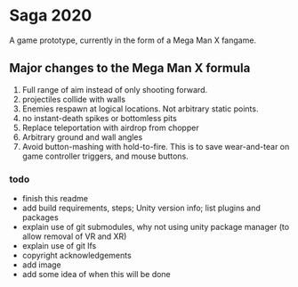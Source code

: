 
# Saga 2020
A game prototype, currently in the form of a Mega Man X fangame.

## Major changes to the Mega Man X formula
1. Full range of aim instead of only shooting forward.
1. projectiles collide with walls
1. Enemies respawn at logical locations. Not arbitrary static points.
1. no instant-death spikes or bottomless pits
1. Replace teleportation with airdrop from chopper
1. Arbitrary ground and wall angles
1. Avoid button-mashing with hold-to-fire. This is to save wear-and-tear on game controller triggers, and mouse buttons.

### todo
* finish this readme
* add build requirements, steps; Unity version info; list plugins and packages
* explain use of git submodules, why not using unity package manager (to allow removal of VR and XR)
* explain use of git lfs
* copyright acknowledgements
* add image
* add some idea of when this will be done
